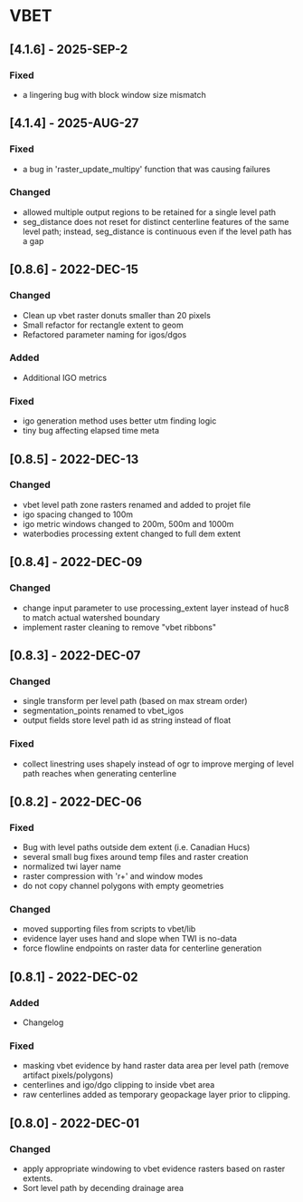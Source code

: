 # VBET

## [4.1.6] - 2025-SEP-2

### Fixed
- a lingering bug with block window size mismatch

## [4.1.4] - 2025-AUG-27

### Fixed
- a bug in 'raster_update_multipy' function that was causing failures

### Changed
- allowed multiple output regions to be retained for a single level path
- seg_distance does not reset for distinct centerline features of the same level path; instead, seg_distance is continuous even if the level path has a gap

## [0.8.6] - 2022-DEC-15

### Changed
- Clean up vbet raster donuts smaller than 20 pixels
- Small refactor for rectangle extent to geom
- Refactored parameter naming for igos/dgos

### Added
- Additional IGO metrics

### Fixed
- igo generation method uses better utm finding logic
- tiny bug affecting elapsed time meta

## [0.8.5] - 2022-DEC-13

### Changed
- vbet level path zone rasters renamed and added to projet file
- igo spacing changed to 100m
- igo metric windows changed to 200m, 500m and 1000m
- waterbodies processing extent changed to full dem extent

## [0.8.4] - 2022-DEC-09

### Changed
- change input parameter to use processing_extent layer instead of huc8 to match actual watershed boundary
- implement raster cleaning to remove "vbet ribbons"

## [0.8.3] - 2022-DEC-07

### Changed
- single transform per level path (based on max stream order)
- segmentation_points renamed to vbet_igos
- output fields store level path id as string instead of float

### Fixed
- collect linestring uses shapely instead of ogr to improve merging of level path reaches when generating centerline

## [0.8.2] - 2022-DEC-06

### Fixed
- Bug with level paths outside dem extent (i.e. Canadian Hucs)
- several small bug fixes around temp files and raster creation
- normalized twi layer name
- raster compression with 'r+' and window modes
- do not copy channel polygons with empty geometries

### Changed
- moved supporting files from scripts to vbet/lib
- evidence layer uses hand and slope when TWI is no-data
- force flowline endpoints on raster data for centerline generation

## [0.8.1] - 2022-DEC-02

### Added
- Changelog

### Fixed
- masking vbet evidence by hand raster data area per level path (remove artifact pixels/polygons)
- centerlines and igo/dgo clipping to inside vbet area
- raw centerlines added as temporary geopackage layer prior to clipping.

## [0.8.0] - 2022-DEC-01

### Changed
- apply appropriate windowing to vbet evidence rasters based on raster extents.
- Sort level path by decending drainage area